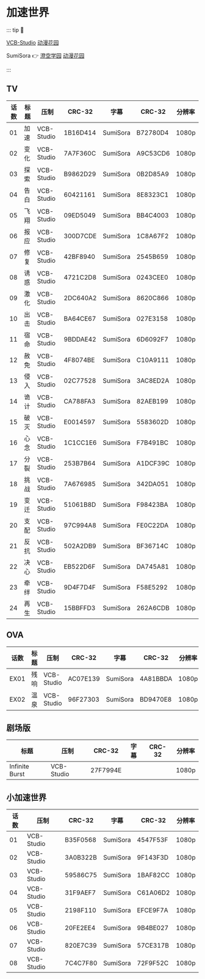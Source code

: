 # 加速世界

::: tip 📌

[VCB-Studio](https://vcb-s.com) [动漫花园](https://share.dmhy.org/topics/list/team_id/581)

SumiSora :point_right: [澄空学园](https://bbs.sumisora.net) [动漫花园](https://share.dmhy.org/topics/list/team_id/58)

:::

## TV

| 话数 | 标题 | 压制 | CRC-32 | 字幕 | CRC-32 | 分辨率 |
| --- | --- | --- | --- | --- | --- | --- |
| 01 | 加速 | VCB-Studio | 1B16D414 | SumiSora | B72780D4 | 1080p |
| 02 | 变化 | VCB-Studio | 7A7F360C | SumiSora | A9C53CD6 | 1080p |
| 03 | 探索 | VCB-Studio | B9862D29 | SumiSora | 0B2D85A9 | 1080p |
| 04 | 告白 | VCB-Studio | 60421161 | SumiSora | 8E8323C1 | 1080p |
| 05 | 飞翔 | VCB-Studio | 09ED5049 | SumiSora | BB4C4003 | 1080p |
| 06 | 报应 | VCB-Studio | 300D7CDE | SumiSora | 1C8A67F2 | 1080p |
| 07 | 修复 | VCB-Studio | 42BF8940 | SumiSora | 2545B659 | 1080p |
| 08 | 诱惑 | VCB-Studio | 4721C2D8 | SumiSora | 0243CEE0 | 1080p |
| 09 | 激化 | VCB-Studio | 2DC640A2 | SumiSora | 8620C866 | 1080p |
| 10 | 出击 | VCB-Studio | BA64CE67 | SumiSora | 027E3158 | 1080p |
| 11 | 宿命 | VCB-Studio | 9BDDAE42 | SumiSora | 6D6092F7 | 1080p |
| 12 | 赦免 | VCB-Studio | 4F8074BE | SumiSora | C10A9111 | 1080p |
| 13 | 侵入 | VCB-Studio | 02C77528 | SumiSora | 3AC8ED2A | 1080p |
| 14 | 诡计 | VCB-Studio | CA788FA3 | SumiSora | 82AEB199 | 1080p |
| 15 | 破灭 | VCB-Studio | E0014597 | SumiSora | 5583602D | 1080p |
| 16 | 心念 | VCB-Studio | 1C1CC1E6 | SumiSora | F7B491BC | 1080p |
| 17 | 分裂 | VCB-Studio | 253B7B64 | SumiSora | A1DCF39C | 1080p |
| 18 | 挑战 | VCB-Studio | 7A676985 | SumiSora | 342DA051 | 1080p |
| 19 | 变迁 | VCB-Studio | 51061B8D | SumiSora | F98423BA | 1080p |
| 20 | 支配 | VCB-Studio | 97C994A8 | SumiSora | FE0C22DA | 1080p |
| 21 | 反抗 | VCB-Studio | 502A2DB9 | SumiSora | BF36714C | 1080p |
| 22 | 决心 | VCB-Studio | EB522D6F | SumiSora | DA745A81 | 1080p |
| 23 | 牵绊 | VCB-Studio | 9D4F7D4F | SumiSora | F58E5292 | 1080p |
| 24 | 再生 | VCB-Studio | 15BBFFD3 | SumiSora | 262A6CDB | 1080p |

## OVA

| 话数 | 标题 | 压制 | CRC-32 | 字幕 | CRC-32 | 分辨率 |
| --- | --- | --- | --- | --- | --- | --- |
| EX01 | 残响 | VCB-Studio | AC07E139 | SumiSora | 4A81BBDA | 1080p |
| EX02 | 温泉 | VCB-Studio | 96F27303 | SumiSora | BD9470E8 | 1080p |

## 剧场版

| 标题 | 压制 | CRC-32 | 字幕 | CRC-32 | 分辨率 |
| --- | --- | --- | --- | --- | --- |
| Infinite Burst | VCB-Studio | 27F7994E | | | 1080p |

## 小加速世界

| 话数 | 压制 | CRC-32 | 字幕 | CRC-32 | 分辨率 |
| --- | --- | --- | --- | --- | --- |
| 01 | VCB-Studio | B35F0568 | SumiSora | 4547F53F | 1080p |
| 02 | VCB-Studio | 3A0B322B | SumiSora | 9F143F3D | 1080p |
| 03 | VCB-Studio | 59586C75 | SumiSora | 1BAF82CC | 1080p |
| 04 | VCB-Studio | 31F9AEF7 | SumiSora | C61A06D2 | 1080p |
| 05 | VCB-Studio | 2198F110 | SumiSora | EFCE9F7A | 1080p |
| 06 | VCB-Studio | 20FE2EE4 | SumiSora | 9B4BE027 | 1080p |
| 07 | VCB-Studio | 820E7C39 | SumiSora | 57CE317B | 1080p |
| 08 | VCB-Studio | 7C4C7F80 | SumiSora | 72F9F52C | 1080p |